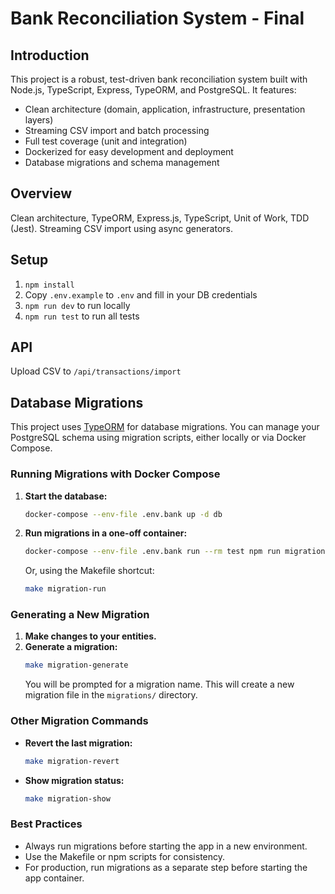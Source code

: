 # Bank Reconciliation System - Final

## Introduction

This project is a robust, test-driven bank reconciliation system built with Node.js, TypeScript, Express, TypeORM, and PostgreSQL. It features:
- Clean architecture (domain, application, infrastructure, presentation layers)
- Streaming CSV import and batch processing
- Full test coverage (unit and integration)
- Dockerized for easy development and deployment
- Database migrations and schema management

## Overview

Clean architecture, TypeORM, Express.js, TypeScript, Unit of Work, TDD (Jest). Streaming CSV import using async generators.

## Setup

1. `npm install`
2. Copy `.env.example` to `.env` and fill in your DB credentials
3. `npm run dev` to run locally
4. `npm run test` to run all tests

## API

Upload CSV to `/api/transactions/import`

## Database Migrations

This project uses [TypeORM](https://typeorm.io/) for database migrations. You can manage your PostgreSQL schema using migration scripts, either locally or via Docker Compose.

### **Running Migrations with Docker Compose**

1. **Start the database:**
   ```sh
   docker-compose --env-file .env.bank up -d db
   ```
2. **Run migrations in a one-off container:**
   ```sh
   docker-compose --env-file .env.bank run --rm test npm run migration:run
   ```
   Or, using the Makefile shortcut:
   ```sh
   make migration-run
   ```

### **Generating a New Migration**

1. **Make changes to your entities.**
2. **Generate a migration:**
   ```sh
   make migration-generate
   ```
   You will be prompted for a migration name. This will create a new migration file in the `migrations/` directory.

### **Other Migration Commands**

- **Revert the last migration:**
  ```sh
  make migration-revert
  ```
- **Show migration status:**
  ```sh
  make migration-show
  ```

### **Best Practices**
- Always run migrations before starting the app in a new environment.
- Use the Makefile or npm scripts for consistency.
- For production, run migrations as a separate step before starting the app container.
